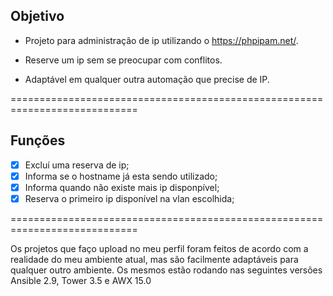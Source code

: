 **Objetivo**
-------------

- Projeto para administração de ip utilizando o https://phpipam.net/.

- Reserve um ip sem se preocupar com conflitos.

- Adaptável em qualquer outra automação que precise de IP.

============================================================================

**Funções**
-------------

- [X] Excluí uma reserva de ip;
- [x] Informa se o hostname já esta sendo utilizado;
- [x] Informa quando não existe mais ip disponpível;
- [X] Reserva o primeiro ip disponível na vlan escolhida;

============================================================================

Os projetos que faço upload no meu perfil foram feitos de acordo com a realidade do meu ambiente atual, mas são facilmente adaptáveis para qualquer outro ambiente. Os mesmos estão rodando nas seguintes versões Ansible 2.9, Tower 3.5 e AWX 15.0
